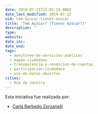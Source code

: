 ```yaml
---
date: 2019-07-21T23:02:24.000Z
date_last_modified: 2019-07-22
uid: tem-acucar-tienes-azucar
title: 'Tem Açúcar? (Tienes Azúcar?)'
description: ''
type: 
website: 
date_ini: 
date_end: 
tags:
  - monitoreo-de-servicios-publicos
  - mapeo-ciudadano
  - transparencia-y-rendicion-de-cuentas
  - participación-ciudadana
  - uso-de-datos-abiertos
cities: 
  - Río de Janeiro
---
```


Esta iniciativa fue realizada por:

- [Carla Barbedo Zorzanelli](/organizaciones/carla-barbedo-zorzanelli)
